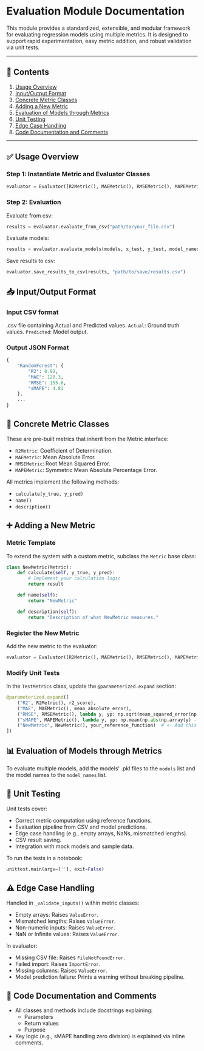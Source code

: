 # Evaluation Module Documentation

This module provides a standardized, extensible, and modular framework for evaluating regression models using multiple metrics. It is designed to support rapid experimentation, easy metric addition, and robust validation via unit tests.

---

## 📌 Contents

1. [Usage Overview](#usage-overview)
2. [Input/Output Format](#inputoutput-format)
3. [Concrete Metric Classes](#concrete-metric-classes)
4. [Adding a New Metric](#adding-a-new-metric)
5. [Evaluation of Models through Metrics](#evaluation-of-models-through-metrics)
6. [Unit Testing](#unit-testing)
7. [Edge Case Handling](#edge-case-handling)
8. [Code Documentation and Comments](#code-documentation-and-comments)

---

## ✅ Usage Overview

### Step 1: Instantiate Metric and Evaluator Classes

```python
evaluator = Evaluator([R2Metric(), MAEMetric(), RMSEMetric(), MAPEMetric()])
```

### Step 2: Evaluation

Evaluate from csv:
```python
results = evaluator.evaluate_from_csv("path/to/your_file.csv")
```

Evaluate models:
```python
results = evaluator.evaluate_models(models, x_test, y_test, model_names)
```

Save results to csv:
```python
evaluator.save_results_to_csv(results, "path/to/save/results.csv")
```

## 📥 Input/Output Format

### Input CSV format
.csv file containing Actual and Predicted values.
`Actual`: Ground truth values.
`Predicted`: Model output.

### Output JSON Format
```python
{
    "RandomForest": {
        "R2": 0.92,
        "MAE": 120.3,
        "RMSE": 155.6,
        "sMAPE": 4.81
    },
    ...
}
```

## 🔢 Concrete Metric Classes

These are pre-built metrics that inherit from the Metric interface:
- `R2Metric`: Coefficient of Determination.
- `MAEMetric`: Mean Absolute Error.
- `RMSEMetric`: Root Mean Squared Error.
- `MAPEMetric`: Symmetric Mean Absolute Percentage Error.

All metrics implement the following methods:
- `calculate(y_true, y_pred)`
- `name()`
- `description()`

## ➕ Adding a New Metric

### Metric Template

To extend the system with a custom metric, subclass the `Metric` base class:
```python
class NewMetric(Metric):
    def calculate(self, y_true, y_pred):
        # Implement your calculation logic
        return result

    def name(self):
        return "NewMetric"

    def description(self):
        return "Description of what NewMetric measures."
```

### Register the New Metric

Add the new metric to the evaluator:
```python
evaluator = Evaluator([R2Metric(), MAEMetric(), RMSEMetric(), MAPEMetric(), NewMetric()])
```

### Modify Unit Tests

In the `TestMetrics` class, update the `@parameterized.expand` section:
```python
@parameterized.expand([
    ("R2", R2Metric(), r2_score),
    ("MAE", MAEMetric(), mean_absolute_error),
    ("RMSE", RMSEMetric(), lambda y, yp: np.sqrt(mean_squared_error(np.array(y), np.array(yp)))),
    ("sMAPE", MAPEMetric(), lambda y, yp: np.mean(np.abs(np.array(y) - np.array(yp)) / (np.abs(np.array(y)) + np.abs(np.array(yp)) + 1e-10) * 100)),
    ("NewMetric", NewMetric(), your_reference_function)  # <- Add this
])
```

## 📊 Evaluation of Models through Metrics

To evaluate multiple models, add the models' .pkl files to the `models` list and the model names to the `model_names` list.

## 🧪 Unit Testing

Unit tests cover:
- Correct metric computation using reference functions.
- Evaluation pipeline from CSV and model predictions.
- Edge case handling (e.g., empty arrays, NaNs, mismatched lengths).
- CSV result saving.
- Integration with mock models and sample data.

To run the tests in a notebook:
```python
unittest.main(argv=[''], exit=False)
```

## ⚠ Edge Case Handling

Handled in `_validate_inputs()` within metric classes:
- Empty arrays: Raises `ValueError`.
- Mismatched lengths: Raises `ValueError`.
- Non-numeric inputs: Raises `ValueError`.
- NaN or Infinite values: Raises `ValueError`.

In evaluator:
- Missing CSV file: Raises `FileNotFoundError`.
- Failed import: Raises `ImportError`.
- Missing columns: Raises `ValueError`.
- Model prediction failure: Prints a warning without breaking pipeline.

## 🧾 Code Documentation and Comments

- All classes and methods include docstrings explaining:
    - Parameters
    - Return values
    - Purpose
- Key logic (e.g., sMAPE handling zero division) is explained via inline comments.
